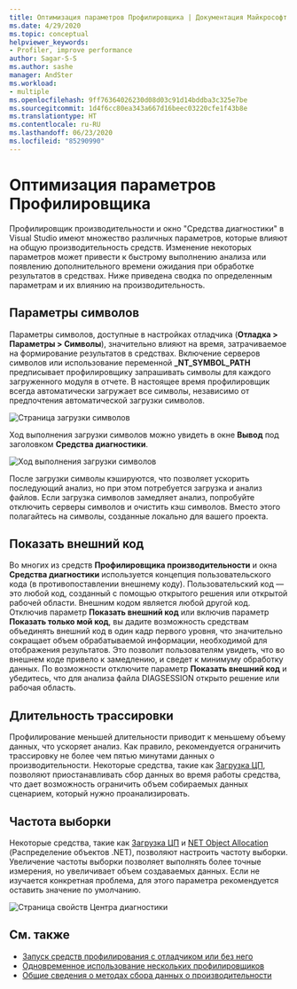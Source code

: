 ```yaml
---
title: Оптимизация параметров Профилировщика | Документация Майкрософт
ms.date: 4/29/2020
ms.topic: conceptual
helpviewer_keywords:
- Profiler, improve performance
author: Sagar-S-S
ms.author: sashe
manager: AndSter
ms.workload:
- multiple
ms.openlocfilehash: 9ff76364026230d08d03c91d14bddba3c325e7be
ms.sourcegitcommit: 1d4f6cc80ea343a667d16beec03220cfe1f43b8e
ms.translationtype: HT
ms.contentlocale: ru-RU
ms.lasthandoff: 06/23/2020
ms.locfileid: "85290990"
---
```

# <a name="optimizing-profiler-settings"></a>Оптимизация параметров Профилировщика

Профилировщик производительности и окно "Средства диагностики" в Visual Studio имеют множество различных параметров, которые влияют на общую производительность средств. Изменение некоторых параметров может привести к быстрому выполнению анализа или появлению дополнительного времени ожидания при обработке результатов в средствах. Ниже приведена сводка по определенным параметрам и их влиянию на производительность.

## <a name="symbol-settings"></a>Параметры символов

Параметры символов, доступные в настройках отладчика (**Отладка > Параметры > Символы**), значительно влияют на время, затрачиваемое на формирование результатов в средствах. Включение серверов символов или использование переменной **_NT_SYMBOL_PATH** предписывает профилировщику запрашивать символы для каждого загруженного модуля в отчете. В настоящее время профилировщик всегда автоматически загружает все символы, независимо от предпочтения автоматической загрузки символов.

![Страница загрузки символов](../profiling/media/symbolloading.png "Загрузка символов")

Ход выполнения загрузки символов можно увидеть в окне **Вывод** под заголовком **Средства диагностики**.

![Ход выполнения загрузки символов](../profiling/media/symbolloadingprogress.png "Ход выполнения загрузки символов")

После загрузки символы кэшируются, что позволяет ускорить последующий анализ, но при этом потребуется загрузка и анализ файлов. Если загрузка символов замедляет анализ, попробуйте отключить серверы символов и очистить кэш символов. Вместо этого полагайтесь на символы, созданные локально для вашего проекта.

## <a name="show-external-code"></a>Показать внешний код

Во многих из средств **Профилировщика производительности** и окна **Средства диагностики** используется концепция пользовательского кода (в противопоставлении внешнему коду). Пользовательский код — это любой код, созданный с помощью открытого решения или открытой рабочей области. Внешним кодом является любой другой код. Отключив параметр **Показать внешний код** или включив параметр **Показать только мой код**, вы дадите возможность средствам объединять внешний код в один кадр первого уровня, что значительно сокращает объем обрабатываемой информации, необходимой для отображения результатов. Это позволит пользователям увидеть, что во внешнем коде привело к замедлению, и сведет к минимуму обработку данных. По возможности отключите параметр **Показать внешний код** и убедитесь, что для анализа файла DIAGSESSION открыто решение или рабочая область.

## <a name="trace-duration"></a>Длительность трассировки

Профилирование меньшей длительности приводит к меньшему объему данных, что ускоряет анализ. Как правило, рекомендуется ограничить трассировку не более чем пятью минутами данных о производительности. Некоторые средства, такие как [Загрузка ЦП](../profiling/cpu-usage.md), позволяют приостанавливать сбор данных во время работы средства, что дает возможность ограничить объем собираемых данных сценарием, который нужно проанализировать.

## <a name="sampling-frequency"></a>Частота выборки

Некоторые средства, такие как [Загрузка ЦП](../profiling/cpu-usage.md) и [NET Object Allocation](../profiling/dotnet-alloc-tool.md) (Распределение объектов .NET), позволяют настроить частоту выборки. Увеличение частоты выборки позволяет выполнять более точные измерения, но увеличивает объем создаваемых данных. Если не изучается конкретная проблема, для этого параметра рекомендуется оставить значение по умолчанию.

![Страница свойств Центра диагностики](../profiling/media/diaghubpropertiespage.png "Страница свойств Центра диагностики")

## <a name="see-also"></a>См. также

- [Запуск средств профилирования с отладчиком или без него](../profiling/running-profiling-tools-with-or-without-the-debugger.md)
- [Одновременное использование нескольких профилировщиков](../profiling/use-multiple-profiler-tools-simultaneously.md)
- [Общие сведения о методах сбора данных о производительности](../profiling/understanding-performance-collection-methods-perf-profiler.md)
